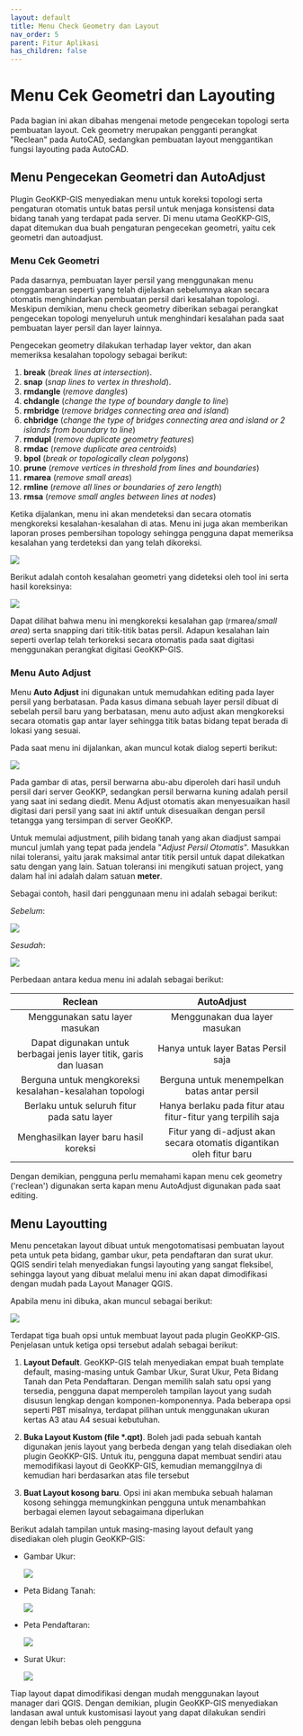 ```yaml
---
layout: default
title: Menu Check Geometry dan Layout
nav_order: 5
parent: Fitur Aplikasi
has_children: false
---
```


# Menu Cek Geometri dan Layouting

Pada bagian ini akan dibahas mengenai metode pengecekan topologi serta pembuatan layout. Cek geometry merupakan pengganti perangkat "Reclean" pada AutoCAD, sedangkan pembuatan layout menggantikan fungsi layouting pada AutoCAD.

## Menu Pengecekan Geometri dan AutoAdjust

Plugin GeoKKP-GIS menyediakan menu untuk koreksi topologi serta pengaturan otomatis untuk batas persil untuk menjaga konsistensi data bidang tanah yang terdapat pada server. Di menu utama GeoKKP-GIS, dapat ditemukan dua buah pengaturan pengecekan geometri, yaitu cek geometri dan autoadjust. 

### Menu Cek Geometri

Pada dasarnya, pembuatan layer persil yang menggunakan menu penggambaran seperti yang telah dijelaskan sebelumnya akan secara otomatis menghindarkan pembuatan persil dari kesalahan topologi. Meskipun demikian, menu check geometry diberikan sebagai perangkat pengecekan topologi menyeluruh untuk menghindari kesalahan pada saat pembuatan layer persil dan layer lainnya.

Pengecekan geometry dilakukan terhadap layer vektor, dan akan memeriksa kesalahan topology sebagai berikut:

1. **break** (*break lines at intersection*). 
2. **snap** (*snap lines to vertex in threshold*). 
3. **rmdangle** (*remove dangles*)
4. **chdangle** (*change the type of boundary dangle to line*)
5. **rmbridge** (*remove bridges connecting area and island*)
6. **chbridge** (*change the type of bridges connecting area and island or 2 islands from boundary to line*)
7. **rmdupl** (*remove duplicate geometry features*)
8. **rmdac** (*remove duplicate area centroids*)
9. **bpol** (*break or topologically clean polygons*)
10. **prune** (*remove vertices in threshold from lines and boundaries*)
11. **rmarea** (*remove small areas*)
12. **rmline** (*remove all lines or boundaries of zero length*)
13. **rmsa** (*remove small angles between lines at nodes*)

Ketika dijalankan, menu ini akan mendeteksi dan secara otomatis mengkoreksi kesalahan-kesalahan di atas. Menu ini juga akan memberikan laporan proses pembersihan topology sehingga pengguna dapat memeriksa kesalahan yang terdeteksi dan yang telah dikoreksi.

![](https://cdn.jsdelivr.net/gh/geokkp-gis/images@main/20220426213308.png)

Berikut adalah contoh kesalahan geometri yang dideteksi oleh tool ini serta hasil koreksinya:

![](https://cdn.jsdelivr.net/gh/geokkp-gis/images@main/20220426230747.png)

Dapat dilihat bahwa menu ini mengkoreksi kesalahan gap (rmarea/*small area*) serta snapping dari titik-titik batas persil. Adapun kesalahan lain seperti overlap telah terkoreksi secara otomatis pada saat digitasi menggunakan perangkat digitasi GeoKKP-GIS. 

### Menu Auto Adjust

Menu **Auto Adjust** ini digunakan untuk memudahkan editing pada layer persil yang berbatasan. Pada kasus dimana sebuah layer persil dibuat di sebelah persil baru yang berbatasan, menu auto adjust akan mengkoreksi secara otomatis gap antar layer sehingga titik batas bidang tepat berada di lokasi yang sesuai. 

Pada saat menu ini dijalankan, akan muncul kotak dialog seperti berikut:

![](https://cdn.jsdelivr.net/gh/geokkp-gis/images@main/20220427003723.png)

Pada gambar di atas, persil berwarna abu-abu diperoleh dari hasil unduh persil dari server GeoKKP, sedangkan persil berwarna kuning adalah persil yang saat ini sedang diedit. Menu Adjust otomatis akan menyesuaikan hasil digitasi dari persil yang saat ini aktif untuk disesuaikan dengan persil tetangga yang tersimpan di server GeoKKP.

Untuk memulai adjustment, pilih bidang tanah yang akan diadjust sampai muncul jumlah yang tepat pada jendela "*Adjust Persil Otomatis*". Masukkan nilai toleransi, yaitu jarak maksimal antar titik persil untuk dapat dilekatkan satu dengan yang lain. Satuan toleransi ini mengikuti satuan project, yang dalam hal ini adalah dalam satuan **meter**.

Sebagai contoh, hasil dari penggunaan menu ini adalah sebagai berikut:

*Sebelum*:

![](https://cdn.jsdelivr.net/gh/geokkp-gis/images@main/20220427003459.png)

*Sesudah*:

![](https://cdn.jsdelivr.net/gh/geokkp-gis/images@main/20220427011450.png)

Perbedaan antara kedua menu ini adalah sebagai berikut:

| Reclean                                                            | AutoAdjust                                                           |
|:------------------------------------------------------------------:|:--------------------------------------------------------------------:|
| Menggunakan satu layer masukan                                     | Menggunakan dua layer masukan                                        |
| Dapat digunakan untuk berbagai jenis layer titik, garis dan luasan | Hanya untuk layer Batas Persil saja                                  |
| Berguna untuk mengkoreksi kesalahan-kesalahan topologi             | Berguna untuk menempelkan batas antar persil                         |
| Berlaku untuk seluruh fitur pada satu layer                        | Hanya berlaku pada fitur atau fitur-fitur yang terpilih saja         |
| Menghasilkan layer baru hasil koreksi                              | Fitur yang di-adjust akan secara otomatis digantikan oleh fitur baru |

Dengan demikian, pengguna perlu memahami kapan menu cek geometry ('reclean') digunakan serta kapan menu AutoAdjust digunakan pada saat editing.

## Menu Layoutting

Menu pencetakan layout dibuat untuk mengotomatisasi pembuatan layout peta untuk peta bidang, gambar ukur, peta pendaftaran dan surat ukur. QGIS sendiri telah menyediakan fungsi layouting yang sangat fleksibel, sehingga layout yang dibuat melalui menu ini akan dapat dimodifikasi dengan mudah pada Layout Manager QGIS.

Apabila menu ini dibuka, akan muncul sebagai berikut:

![](https://cdn.jsdelivr.net/gh/geokkp-gis/images@main/20220428203420.png)

 Terdapat tiga buah opsi untuk membuat layout pada plugin GeoKKP-GIS. Penjelasan untuk ketiga opsi tersebut adalah sebagai berikut:

1. **Layout Default**. GeoKKP-GIS telah menyediakan empat buah template default, masing-masing untuk Gambar Ukur, Surat Ukur, Peta Bidang Tanah dan Peta Pendaftaran. Dengan memilih salah satu opsi yang tersedia, pengguna dapat memperoleh tampilan layout yang sudah disusun lengkap dengan komponen-komponennya. Pada beberapa opsi seperti PBT misalnya, terdapat pilihan untuk menggunakan ukuran kertas A3 atau A4 sesuai kebutuhan.

2. **Buka Layout Kustom (file *.qpt)**. Boleh jadi pada sebuah kantah digunakan jenis layout yang berbeda dengan yang telah disediakan oleh plugin GeoKKP-GIS. Untuk itu, pengguna dapat membuat sendiri atau memodifikasi layout di GeoKKP-GIS, kemudian memanggilnya di kemudian hari berdasarkan atas file tersebut

3. **Buat Layout kosong baru**.  Opsi ini akan membuka sebuah halaman kosong sehingga memungkinkan pengguna untuk menambahkan berbagai elemen layout sebagaimana diperlukan

Berikut adalah tampilan untuk masing-masing layout default yang disediakan oleh plugin GeoKKP-GIS:

* Gambar Ukur:
  
  ![](https://cdn.jsdelivr.net/gh/geokkp-gis/images@main/20220428204750.png)

* Peta Bidang Tanah:
  
  ![](https://cdn.jsdelivr.net/gh/geokkp-gis/images@main/20220428205158.png)

* Peta Pendaftaran:
  
  ![](https://cdn.jsdelivr.net/gh/geokkp-gis/images@main/20220428210725.png)

* Surat Ukur:
  
  ![](https://cdn.jsdelivr.net/gh/geokkp-gis/images@main/20220428210527.png)

Tiap layout dapat dimodifikasi dengan mudah menggunakan layout manager dari QGIS. Dengan demikian, plugin GeoKKP-GIS menyediakan landasan awal untuk kustomisasi layout yang dapat dilakukan sendiri dengan lebih bebas oleh pengguna
